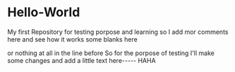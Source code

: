 # Hello-World
My first Repository for testing porpose and learning
so I add mor comments here and see how it works
some blanks                                   here

or nothing at all in the line before
So for the porpose of testing I'll make some changes        and add a little text here----- HAHA

